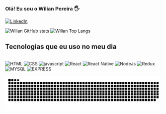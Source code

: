 
### Olá! Eu sou o Wilian Pereira 🖐️

[![LinkedIn](https://img.shields.io/badge/LinkedIn-0077B5?style=for-the-badge&logo=linkedin&logoColor=white)](https://www.linkedin.com/in/pereira-wilian/)

![Wilian GitHub stats](https://github-readme-stats.vercel.app/api?username=Wilian-Pereira-W&show_icons=true&theme=dracula) ![Wilian Top Langs](https://github-readme-stats.vercel.app/api/top-langs/?username=Wilian-Pereira-W&layout=compact&langs_count=7&theme=dracula)
  
## Tecnologias que eu uso no meu dia

<div style="display: inline_block"><br />
  <img alt="HTML" src="https://img.shields.io/badge/HTML5-E34F26?style=for-the-badge&logo=html5&logoColor=white"/>
  <img alt="CSS" src="https://img.shields.io/badge/CSS3-1572B6?style=for-the-badge&logo=css3&logoColor=white"/>
  <img alt="javascript" src="https://img.shields.io/badge/JavaScript-323330?style=for-the-badge&logo=javascript&logoColor=F7DF1E"/>
  <img alt="React" src="https://img.shields.io/badge/React-20232A?style=for-the-badge&logo=react&logoColor=61DAFB"/>
  <img alt="React Native" src="https://img.shields.io/badge/React_Native-20232A?style=for-the-badge&logo=react&logoColor=61DAFB"/>
  <img alt="NodeJs" src="https://img.shields.io/badge/Node.js-43853D?style=for-the-badge&logo=node.js&logoColor=white"/>
  <img alt="Redux" src="https://img.shields.io/badge/Redux-593D88?style=for-the-badge&logo=redux&logoColor=white"/>
  <img alt="MYSQL" src="https://img.shields.io/badge/MySQL-00000F?style=for-the-badge&logo=mysql&logoColor=white"/>
  <img alt="EXPRESS" src="https://img.shields.io/badge/Express.js-404D59?style=for-the-badge"/>
</div>

![Snake animation](https://github.com/Wilian-Pereira-W/Wilian-Pereira-W/blob/output/github-contribution-grid-snake.svg)

